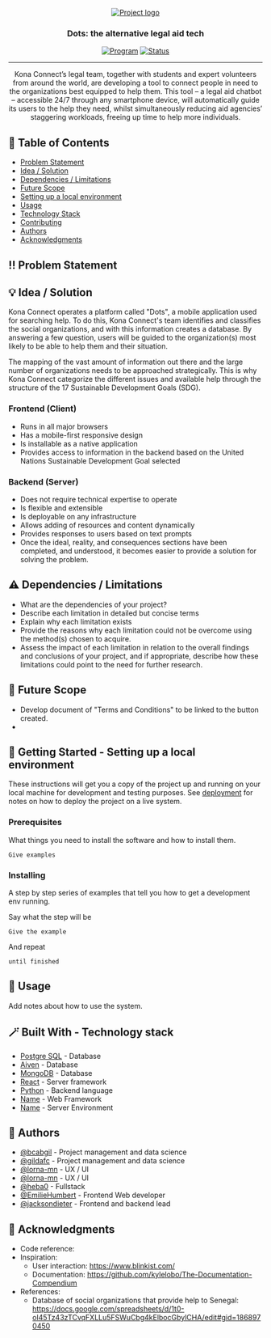 <p align="center">
  <a href="" rel="noopener">
 <img src="https://kona-connect.org/wp-content/uploads/2021/03/cropped-connect_logo_positive-e1614970117884-300x97.png" alt="Project logo"></a>
</p>
<h3 align="center">Dots: the alternative legal aid tech</h3>

<div align="center">

  [![Program](https://img.shields.io/badge/Program-Deploy(impact)-blueviolet.svg)](https://www.womenplusplus.ch/deploy-impact) 
  [![Status](https://img.shields.io/badge/Status-Developing-blueviolet.svg)](https://github.com/WomenPlusPlus/deploy-impact-21-kona-b/projects/5) 

</div>

---

<p align="center"> Kona Connect’s legal team, together with students and expert volunteers from around the world, are developing a tool to connect people in need to the organizations best equipped to help them. This tool – a legal aid chatbot – accessible 24/7 through any smartphone device, will automatically guide its users to the help they need, whilst simultaneously reducing aid agencies’ staggering workloads, freeing up time to help more individuals.
    <br> 
</p>

## 📝 Table of Contents
- [Problem Statement](#problem_statement)
- [Idea / Solution](#idea)
- [Dependencies / Limitations](#limitations)
- [Future Scope](#future_scope)
- [Setting up a local environment](#getting_started)
- [Usage](#usage)
- [Technology Stack](#tech_stack)
- [Contributing](../CONTRIBUTING.md)
- [Authors](#authors)
- [Acknowledgments](#acknowledgments)

## ‼️ Problem Statement <a name = "problem_statement"></a>




## 💡 Idea / Solution <a name = "idea"></a>
Kona Connect operates a platform called "Dots", a mobile application used for searching help.  To do this, Kona Connect's team identifies and classifies the social organizations, and with this information creates a database.  By answering a few question, users will be guided to the organization(s) most likely to be able to help them and their situation.    

The mapping of the vast amount of information out there and the large number of organizations needs to be approached strategically. This is why Kona Connect categorize the different issues and available help through the structure of the 17 Sustainable Development Goals (SDG).

###  Frontend (Client)
- Runs in all major browsers
- Has a mobile-first responsive design
- Is installable as a native application
- Provides access to information in the backend based on the United Nations Sustainable Development Goal selected

###  Backend (Server)
- Does not require technical expertise to operate
- Is flexible and extensible
- Is deployable on any infrastructure
- Allows adding of resources and content dynamically
- Provides responses to users based on text prompts
- Once the ideal, reality, and consequences sections have been completed, and understood, it becomes easier to provide a solution for solving the problem.

## ⚠️ Dependencies / Limitations <a name = "limitations"></a>
- What are the dependencies of your project?
- Describe each limitation in detailed but concise terms
- Explain why each limitation exists
- Provide the reasons why each limitation could not be overcome using the method(s) chosen to acquire.
- Assess the impact of each limitation in relation to the overall findings and conclusions of your project, and if 
appropriate, describe how these limitations could point to the need for further research.

## 🎯 Future Scope <a name = "future_scope"></a>
- Develop document of "Terms and Conditions" to be linked to the button created.
- 

## 🏁 Getting Started - Setting up a local environment <a name = "getting_started"></a>

These instructions will get you a copy of the project up and running on your local machine for development 
and testing purposes. See [deployment](#deployment) for notes on how to deploy the project on a live system.

### Prerequisites

What things you need to install the software and how to install them.

```
Give examples
```

### Installing

A step by step series of examples that tell you how to get a development env running.

Say what the step will be

```
Give the example
```

And repeat

```
until finished
```

## 📱 Usage <a name="usage"></a>
Add notes about how to use the system.

## 🪄 Built With - Technology stack<a name = "tech_stack"></a>
- [Postgre SQL](https://www.postgresql.org/) - Database
- [Aiven](https://aiven.io/) - Database
- [MongoDB](https://www.mongodb.com/) - Database
- [React](https://reactjs.org/) - Server framework
- [Python](https://www.python.org/) - Backend language
- [Name]() - Web Framework
- [Name]() - Server Environment


## 👥 Authors <a name = "authors"></a>
- [@bcabgil](https://github.com/bcabgil) - Project management and data science
- [@gildafc](https://github.com/gildafc) - Project management and data science
- [@lorna-mn](https://github.com/lorna-mn) - UX / UI
- [@lorna-mn](https://github.com/lorna-mn) - UX / UI
- [@heba0](https://github.com/heba0) - Fullstack
- [@EmilieHumbert](https://github.com/EmilieHumbert) - Frontend Web developer
- [@jacksondieter](https://github.com/jacksondieter) - Frontend and backend lead


## 🙏 Acknowledgments <a name = "acknowledgments"></a>
- Code reference:
- Inspiration:
  - User interaction: https://www.blinkist.com/
  - Documentation: https://github.com/kylelobo/The-Documentation-Compendium
- References:
  - Database of social organizations that provide help to Senegal: https://docs.google.com/spreadsheets/d/1t0-ol45Tz43zTCvqFXLLu5FSWuCbg4kElbocGbylCHA/edit#gid=1868970450
